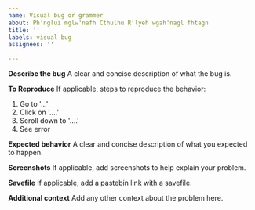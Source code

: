 ```yaml
---
name: Visual bug or grammer
about: Ph'nglui mglw'nafh Cthulhu R'lyeh wgah'nagl fhtagn
title: ''
labels: visual bug
assignees: ''

---
```


**Describe the bug**
A clear and concise description of what the bug is.

**To Reproduce**
If applicable, steps to reproduce the behavior:
1. Go to '...'
2. Click on '....'
3. Scroll down to '....'
4. See error

**Expected behavior**
A clear and concise description of what you expected to happen.

**Screenshots**
If applicable, add screenshots to help explain your problem.

**Savefile**
If applicable, add a pastebin link with a savefile.

**Additional context**
Add any other context about the problem here.
